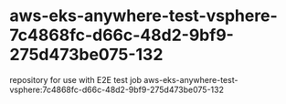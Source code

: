 # aws-eks-anywhere-test-vsphere-7c4868fc-d66c-48d2-9bf9-275d473be075-132
repository for use with E2E test job aws-eks-anywhere-test-vsphere:7c4868fc-d66c-48d2-9bf9-275d473be075-132
